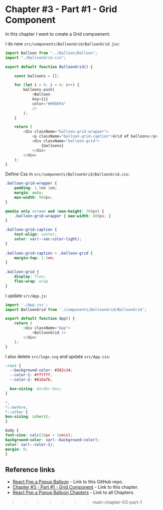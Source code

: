 # Chapter #3 - Part #1 - Grid Component

In this chapter I want to create a Grid compoenent.

I do new `src/components/BalloonGrid/BalloonGrid.jsx`:

```js
import Balloon from "../Balloon/Balloon";
import "./BalloonGrid.css";

export default function BalloonGrid() {

    const balloons = [];

    for (let i = 0; i < 6; i++) {
        balloons.push(
            <Balloon
            key={i}
            color="#9980FA"
            />
        );
    }

    return (
        <div className="balloon-grid-wrapper">
            <p className="balloon-grid-caption">Grid of balloons</p>
            <div className="balloon-grid">
                {balloons}
            </div>
        </div>
    );
}
```

Define Css in `src/components/BalloonGrid/BalloonGrid.css`:

```css
.balloon-grid-wrapper {
    padding: 1.5em 1em;
    margin: auto;
    max-width: 960px;
}

@media only screen and (max-height: 768px) {
    .balloon-grid-wrapper { max-width: 800px; }
}

.balloon-grid-caption {
    text-align: center;
    color: var(--sec-color-light);
}
  
.balloon-grid-caption + .balloon-grid {
    margin-top: 1.5em;
}
  
.balloon-grid {
    display: flex;
    flex-wrap: wrap
}
```

I update `src/App.js`:

```js
import './App.css';
import BalloonGrid from './components/BalloonGrid/BalloonGrid';

export default function App() {
    return (
        <div className="App">
            <BalloonGrid />
        </div>
    );
}
```

I also delete `src/logo.svg` and update `src/App.css`:

```css
:root {
  --background-color: #282c34;
  --color-1: #ffffff;
  --color-2: #61dafb;

  box-sizing: border-box;
}

*,
*::before,
*::after {
box-sizing: inherit;
}

body {
font-size: calc(10px + 2vmin);
background-color: var(--background-color);
color: var(--color-1);
margin: 0;
}
```

## Reference links

- [React Pop a Popup Balloon](https://github.com/qbreis/react-pop-a-popup-balloon/) - Link to this GitHub repo.
- [Chapter #3 - Part #1 - Grid Component](https://github.com/qbreis/react-pop-a-popup-balloon/tree/main-chapter-03-part-1) - Link to this chapter.
- [React Pop a Popup Balloon Chapters](https://github.com/qbreis/react-pop-a-popup-balloon/tree/main/documentation/walkthrough) - Link to all Chapters.
>>>>>>> main-chapter-03-part-1
